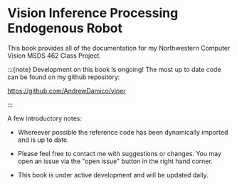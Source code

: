 # Vision Inference Processing Endogenous Robot

This book provides all of the documentation for my Northwestern
Computer Vision MSDS 462 Class Project.



:::{note}
Development on this book is ongoing! The most up to date code can be
found on my github repository: 

https://github.com/AndrewDamico/viper

:::

A few introductory notes:

* Whereever possible the reference code has been dynamically imported 
and is up to date. 

* Please feel free to contact me with suggestions or changes. You may open
an issue via the "open issue" button in the right hand corner.

* This book is under active development and will be updated daily.
